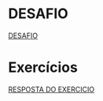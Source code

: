 
# DESAFIO

[DESAFIO](/Sprint%203/Desafio/desafio-3.ipynb)

# Exercícios

[RESPOSTA DO EXERCICIO](/Sprint%203/Exercicio/actors.py)
